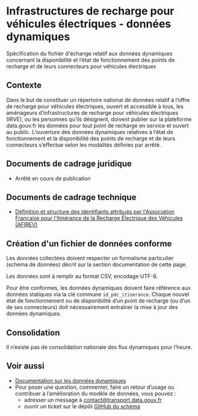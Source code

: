 <MenuSchema />

# Infrastructures de recharge pour véhicules électriques - données dynamiques


Spécification du fichier d'échange relatif aux données dynamiques concernant la disponibilité et l’état de fonctionnement des points de recharge et de leurs connecteurs pour véhicules électriques

## Contexte
Dans le but de constituer un répertoire national de données relatif à l’offre de recharge pour véhicules électriques, ouvert et accessible à tous, les aménageurs d’infrastructures de recharge pour véhicules électriques (IRVE), ou les personnes qu’ils désignent, doivent publier sur la plateforme data.gouv.fr les données pour tout point de recharge en service et ouvert au public. L’ouverture des données dynamiques relatives à l’état de fonctionnement et la disponibilité des points de recharge et de leurs connecteurs s’effectue selon les modalités définies par arrêté. 

## Documents de cadrage juridique

- Arrêté en cours de publication

## Documents de cadrage technique

- [Définition et structure des identifiants attribués par l'Association Française pour l'Itinérance de la Recharge Électrique des Véhicules (AFIREV)](http://www.afirev.fr/fr/informations-generales/)

## Création d'un fichier de données conforme

Les données collectées doivent respecter un formalisme particulier (schéma de données) décrit sur la section documentation de cette page.

Les données sont à remplir au format CSV, encodage UTF-8.

Pour être conformes, les données dynamiques doivent faire référence aux données statiques via la clé commune  `id_pdc_itinerance`. 
Chaque nouvel état de fonctionnement ou de disponibilité d’un point de recharge (ou d’un de ses connecteurs) doit nécessairement entraîner la mise à jour des données dynamiques. 
 
## Consolidation
Il n’existe pas de consolidation nationale des flux dynamiques pour l’heure. 
 
## Voir aussi
- [Documentation sur les données dynamiques](https://doc.transport.data.gouv.fr/producteurs/infrastructures-de-recharge-de-vehicules-electriques-irve/donnees-dynamiques)
- Pour poser une question, commenter, faire un retour d’usage ou contribuer à l’amélioration du modèle de données, vous pouvez :
  - adresser un message à [contact@transport.data.gouv.fr](mailto:contact@transport.beta.gouv.fr)
  - ouvrir un ticket sur le dépôt [GitHub du schéma](https://github.com/etalab/schema-irve/issues/new)
